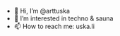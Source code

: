 - 👋 Hi, I’m @arttuska
- 👀 I’m interested in techno & sauna
- 📫 How to reach me: uska.li

<!---
arttuska/arttuska is a ✨ special ✨ repository because its `README.md` (this file) appears on your GitHub profile.
You can click the Preview link to take a look at your changes.
--->
